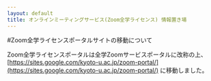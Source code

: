 ```yaml
---
layout: default
title: オンラインミーティングサービス(Zoom全学ライセンス) 情報置き場
---
```


#Zoom全学ライセンスポータルサイトの移動について

Zoom全学ライセンスポータルは全学Zoomサービスポータルに改称の上、
[https://sites.google.com/kyoto-u.ac.jp/zoom-portal/](https://sites.google.com/kyoto-u.ac.jp/zoom-portal/) に移動しました。
